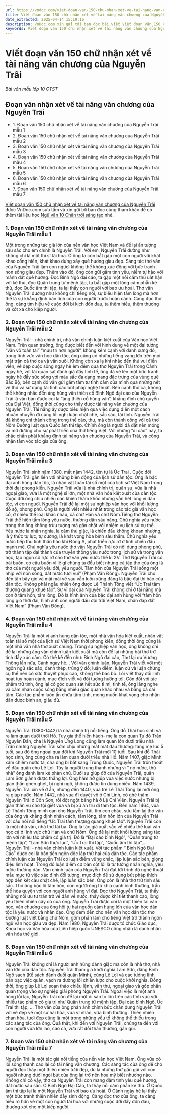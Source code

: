 ```yaml
---
url: https://vndoc.com/viet-doan-van-150-chu-nhan-xet-ve-tai-nang-van-chuong-cua-nguyen-trai-292029
title: Viết đoạn văn 150 chữ nhận xét về tài năng văn chương của Nguyễn Trãi - Bài văn mẫu lớp 10 CTST - VnDoc.com
date_extracted: 2025-04-14 15:19:16
description: VnDoc.com xin gửi tới bạn đọc bài viết Viết đoạn văn 150 chữ nhận xét về tài năng văn chương của Nguyễn Trãi. Mời các bạn cùng tham khảo chi tiết.
keywords: Viết đoạn văn 150 chữ nhận xét về tài năng văn chương của Nguyễn Trãi,đoạn văn 150 chữ,đoạn văn 150 chữ nhận xét về tài năng văn chương của Nguyễn Trãi,đoạn văn nhận xét về tài năng văn chương của Nguyễn Trãi,đoạn văn nhận xét tài năng văn chương của Nguyễn Trãi
---
```


# Viết đoạn văn 150 chữ nhận xét về tài năng văn chương của Nguyễn Trãi
 _Bài văn mẫu lớp 10 CTST_
## Đoạn văn nhận xét về tài năng văn chương của Nguyễn Trãi
  * 1\. Đoạn văn 150 chữ nhận xét về tài năng văn chương của Nguyễn Trãi mẫu 1
  * 2\. Đoạn văn 150 chữ nhận xét về tài năng văn chương của Nguyễn Trãi mẫu 2
  * 3\. Đoạn văn 150 chữ nhận xét về tài năng văn chương của Nguyễn Trãi mẫu 3
  * 4\. Đoạn văn 150 chữ nhận xét về tài năng văn chương của Nguyễn Trãi mẫu 4
  * 5\. Đoạn văn 150 chữ nhận xét về tài năng văn chương của Nguyễn Trãi mẫu 5
  * 6\. Đoạn văn 150 chữ nhận xét về tài năng văn chương của Nguyễn Trãi mẫu 6
  * 7\. Đoạn văn 150 chữ nhận xét về tài năng văn chương của Nguyễn Trãi mẫu 7

[Viết đoạn văn 150 chữ nhận xét về tài năng văn chương của Nguyễn Trãi](<https://vndoc.com/viet-doan-van-150-chu-nhan-xet-ve-tai-nang-van-chuong-cua-nguyen-trai-292029>) được VnDoc.com sưu tầm và xin gửi tới bạn đọc cùng tham khảo để có thêm tài liệu học [Ngữ văn 10 Chân trời sáng tạo](<https://vndoc.com/ngu-van-10-chan-troi-sang-tao-tap2>) nhé.
### 1\. Đoạn văn 150 chữ nhận xét về tài năng văn chương của Nguyễn Trãi mẫu 1
Một trong những tác giả lớn của nền văn học Việt Nam và để lại ấn tượng sâu sắc cho em chính là Nguyễn Trãi. Với em, Nguyễn Trãi dường như không chỉ là một thi sĩ tài hoa. Ở ông ta còn bắt gặp một con người với khát khao cống hiến, khát khao dựng xây quê hương giàu đẹp. Sáng tác thơ văn của Nguyễn Trãi làm con người không thể không xúc động với bức tranh non sông giàu đẹp. Thêm vào đó, ông còn gửi gắm tình yêu, niềm tự hào với mảnh đất quê hương. Đọc Bình Ngô đại cáo, ta gặp một nỗi căm thù uất hận với kẻ thù, đọc Quân trung từ mệnh tập, ta bắt gặp một lòng căm phẫn kẻ thù, đọc Quốc âm thi tập, ta lại thấy con người với bao ưu hoài. Thơ văn Nguyễn Trãi dường như không chỉ tiếng nói, sự biểu hiện tấm lòng mà hơn thế là sự khẳng định bản lĩnh của con người trước hoàn cảnh. Càng đọc thơ ông, càng tìm hiểu về cuộc đời bi kịch đớn đau, ta thêm hiểu, thêm thương và xót xa cho kiếp người.
### 2\. Đoạn văn 150 chữ nhận xét về tài năng văn chương của Nguyễn Trãi mẫu 2
Nguyễn Trãi – nhà chính trị, nhà văn chính luận kiệt xuất của Văn học Việt Nam. Trên quan trường, ông được biết đến với hình dung về một đại tướng “văn võ toàn tài” “mưu trí hơn người”, không kém cạnh với danh xưng đó, trong lĩnh vực văn học dân tộc, ông cũng có những tiếng vang lớn trên mọi mặt trận cả thơ ca và văn xuôi. Không còn xa lạ khi nhắc đến thú vui điền viên, vẻ đẹp cuộc sống ngày hè êm đềm qua thơ Nguyễn Trãi trong Cảnh ngày hè, với tài quan sát đánh giá đầy tinh tế, ông đã vẽ lên một bức tranh ngày hè đầy sức sống với màu sắc đa dạng mang đặc trưng của vùng quê Bắc Bộ, bên cạnh đó vẫn gửi gắm tâm tư tình cảm của mình qua những nét vẽ thơ và sử dụng tài tình các bút pháp nghệ thuật. Bên cạnh thơ ca, không thể không nhắc đến áng hùng văn thiên cổ Bình Ngô đại cáo của Nguyễn Trãi là văn bản được coi là “áng thiên cổ hùng văn”, khẳng định chủ quyền của Đại Việt, đồng thời cũng cho thấy được tài năng văn chương của Nguyễn Trãi. Tài năng ấy được biểu hiện qua việc dụng điển một cách nhuần nhuyễn đi cùng lối nghị luận chặt chẽ, sắc sảo, tài tình. Nguyễn Trãi đã không chỉ thành công trong thể cáo, thư, mà còn thành công với cả thơ Nôm Đường luật qua Quốc âm thi tập. Chính ông là người đã đặt nền móng và mở đường cho sự phát triển của thơ tiếng Việt. Với những “di cảo” này, ta chắc chắn phải khẳng định tài năng văn chương của Nguyễn Trãi, và công nhận tầm vóc tác gia của ông.
### 3\. Đoạn văn 150 chữ nhận xét về tài năng văn chương của Nguyễn Trãi mẫu 3
Nguyễn Trãi sinh năm 1380, mất năm 1442, tên tự là Ức Trai . Cuộc đời Nguyễn Trãi gắn liền với những biến động của lịch sử dân tộc. Ông là bậc đại anh hùng dân tộc, là nhân vật toàn tài số một của lịch sử Việt Nam trong thời đại phong kiến. Nguyễn Trãi vừa là nhà chính trị, quân sự, vừa là nhà ngoại giao, vừa là một nghệ sĩ lớn, một nhà văn hóa kiệt xuất của dân tộc. Cuộc đời ông chịu nhiều oan khiên thảm khốc nhưng vẫn hêt lòng vì dân tộc, vì con người. Nguyễn Trãi để lại một sự nghiệp văn học với khối lượng đồ sộ, phong phú. Ông là người viết nhiều nhất trong các tác giả văn học cổ, ở nhiều thể loại khác nhau, cả chữ Hán và chữ Nôm.Tiếng thơ Nguyễn Trãi thể hiện tấm lòng yêu nước, thương dân sâu nặng. Chủ nghĩa yêu nước trong thơ ông không trừu tượng mà gắn chặt với nhiệm vụ lịch sử cụ thể. Yêu nước là nhân nghĩa, là căm thù giặc, là chiến đấu không khoan nhượng, là ý thức tự lực, tự cường, là khát vọng hòa bình sâu thẳm. Chủ nghĩa yêu nước tiếp thu tinh thần hào khí Đông A, phát triển rực rỡ ở tính chiến đấu mạnh mẽ. Chủ nghĩa yêu nước thơ văn Nguyễn Trãi có nội dung phong phú, trở thành tập đại thành của truyền thống yêu nước trong lịch sử và trong văn học, tạo ngọn cờ rực rỡ cho thơ văn yêu nước thế kỉ XV. Thơ Nguyễn Trãi có bài buồn, có câu buồn vì lẽ gì chúng ta đều biết nhưng cả tập thơ của ông là thơ của một người yêu đời, yêu người. Tâm hồn của Nguyễn Trãi sống một nhịp với non sông, đất nước tươi vui” \(Phạm Văn Đồng\). Nguyễn Trãi cho đến tận bây giờ và mãi mãi về sau vẫn luôn xứng đáng là bậc đại thi hào của dân tộc. Không phải ngẫu nhiên ông được Lê Thánh Tông viết “Ức Trai tâm thượng quang khuê tảo”. Sự vĩ đại của Nguyễn Trãi không chỉ ở tài năng mà còn ở tâm hồn, tấm lòng. Đó là hình ảnh của bậc đại anh hùng với “tâm hồn lộng gió thời đại, hình ảnh con người đầu đội trời Việt Nam, chân đạp đất Việt Nam” \(Phạm Văn Đồng\).
### 4\. Đoạn văn 150 chữ nhận xét về tài năng văn chương của Nguyễn Trãi mẫu 4
Nguyễn Trãi là một vị anh hùng dân tộc, một nhà văn hóa kiệt xuất, nhân vật toàn tài số một của lịch sử Việt Nam thời phong kiến, đồng thời ông cũng là một nhà văn nhà thơ xuất chúng. Trong sự nghiệp văn học, ông không chỉ để lại những áng văn chính luận kiệt xuất mà còn để lại những bài thơ trữ tình đầy xúc cảm. Có thể kể đến như: Bình Ngô đại cáo, Thư lại dụ Vương Thông lần nữa, Cảnh ngày hè… Với văn chính luận, Nguyễn Trãi viết với một ngôn ngữ sắc sảo, đanh thép, trúng ý đồ; luận điểm, luận cứ và luận chứng cụ thể nên có sức thuyết phục cao, không thể bác bỏ. Lối viết thay đổi linh hoạt tuỳ hoàn cảnh, mục đích viết và đối tượng hướng tới. Còn đối với tác phẩm trữ tình, ông lại có góc quan sát hết sức tỉ mỉ, tinh tế, ông lắng nghe và cảm nhận cuộc sống bằng nhiều giác quan khác nhau và bằng cả cái tâm. Các tác phẩm luôn ẩn chứa tâm tình, mong muốn khát vọng cho nhân dân được bình an, giàu đủ.
### 5\. Đoạn văn 150 chữ nhận xét về tài năng văn chương của Nguyễn Trãi mẫu 5
Nguyễn Trãi \(1380-1442\) là nhà chính trị nổi tiếng. Ông đỗ Thái học sinh và ra làm quan dưới thời Hồ. Tuy gia thế hiển hách- mẹ là con quan Tư đồ Trần Nguyên Đán, cha là Nguyễn Ứng Long cũng làm quan lớn dưới triều nhà Trần nhưng Nguyễn Trãi sớm chịu những mất mát đau thương: tang mẹ lúc 5 tuổi, sau đó ông ngoại qua đời khi Nguyễn Trãi mới 10 tuổi. Sau khi đỗ Thái học sinh, ông cùng cha ra làm quan dưới triều nhà Hồ. Năm 1407, giặc Minh xâm chiếm nước ta, cha ông bi bắt sang Trung Quốc, Nguyễn Trãi trốn thoát về đầu quân cho Lê Lợi. Tùy là người trung thành nhưng vì “ nợ nước, thù nhà” ông đành làm kẻ phản chủ. Dưới sự giúp đỡ của Nguyễn Trãi, quân Lam Sơn giành được thắng lợi. Ông hăm hở giúp vua việc nước nhưng bị gian thần ghen ghét, bị nghi ngờ, không được tin dùng nhiều. Năm 1439, Nguyễn Trãi xin về ở ẩn, nhưng đến 1440, vua trẻ Lê Thái Tông lại mời ông ra giúp nước. Năm 1442, nhà vua đi duyệt võ ở Chí Linh, có ghé thăm Nguyễn Trãi ở Côn Sơn, rồi đột ngột băng hà ở Lệ Chi Viên. Nguyễn Trãi bị gian thần vu cho tội giết vua và bị xử án tru di tam tộc. Đến năm 1464, vua Lê Thánh Tông minh oan cho Nguyễn Trãi, tìm con cháu, sưu tầm lại thơ văn của ông và khẳng định nhân cách, tấm lòng, tâm hồn lớn của Nguyễn Trãi với câu nói nổi tiếng “Ức Trai tâm thượng quang khuê tảo”. Nguyễn Trãi còn là một nhà văn, nhà thơ tài ba. Ông là tác giả xuất sắc về nhiều thể loại văn học cả ở lĩnh vực chữ Hán và chữ Nôm. Ông để lại một khối lượng sáng tác lớn với nhiều tác phẩm có giá trị. Đó là “Đại cáo bình Ngô”, “Quân trung từ mệnh tập”, “Lam Sơn thực lục”, “Ức Trai thi tập”, “Quốc âm thi tập”,… Nguyễn Trãi - nhà văn chính luận kiệt xuất. Với tác phẩm “ Bình Ngô Đại Cáo” được coi là bản tiên ngôn độc lập thứ hai của dân tộc. Các tác phẩm chính luận của Nguyễn Trãi có luận điểm vững chắc, lập luận sắc bén, giọng điệu linh hoạt. Trong đó luận điểm cơ bản cốt lõi là tư tưởng nhân nghĩa, yêu nước thương dân. Văn chính luận của Nguyễn Trãi đạt tới trình độ nghệ thuật mẫu mực từ việc xác định đối tượng, mục đích để sử dụng bút pháp thích hợp đến kết cấu chật chẽ, lập luân sắc bén. Ông còn là nhà thơ trữ tình sâu sắc. Thơ ông bộc lộ tâm hồn, con người ông từ khía cạnh bình thường, trần thế hòa quyện với con người anh hùng vĩ đại. Đọc thơ Nguyễn Trãi, ta thấy những nỗi ưu tư trăn trở về dân về nước, thấy được khí tiết thanh cao, lòng yêu thiên nhiên cây cỏ của ông. Nguyễn Trãi được coi là một thiên tài văn học, văn chương của ông hội tụ hai nguồn cảm hứng lớn của văn học dân tộc là yêu nước và nhân đạo. Ông đem đến cho nền văn học dân tộc thơ Đường luật viết bằng chữ Nôm, gốm phần làm cho tiếng Việt trở thành ngôn ngữ văn học giàu va đẹp. Năm 1980, Nguyễn Trãi được tổ chức Giáo dục, Khoa học và Văn hóa của Liên hiệp quốc UNESCO công nhận là danh nhân văn hóa thế giới.
### 6\. Đoạn văn 150 chữ nhận xét về tài năng văn chương của Nguyễn Trãi mẫu 6
Nguyễn Trãi không chỉ là người anh hùng đánh giặc mà còn là nhà thơ, nhà văn lớn của dân tộc. Nguyễn Trãi tham gia khởi nghĩa Lam Sơn, dâng Bình Ngô sách \(Kế sách đánh đuổi quân Minh\), cùng Lê Lợi và các tướng lĩnh bàn bạc việc quân, vạch ra đường lối chiến lược cho cuộc khởi nghĩa. Đồng thời, ông giúp Lê Lợi soạn thảo chiếu lệnh, văn thư, ngoại giao và góp phần quan trọng vào sự nghiệp giải phóng Nguyễn Trãi. Ngoài việc là một anh hùng lỗi lạc, Nguyễn Trãi còn để lại một di sản to lớn trên các lĩnh vực với nhiều tác phẩm có giá trị như Quân trung từ mệnh tập, Đại cáo bình Ngô, Ức Trai thi tập, … Thơ văn của ông phản ánh chính bức chân dung Nguyễn Trãi với vẻ đẹp về một sự hài hòa, vừa vĩ nhân, vừa bình thường. Thiên nhiên chan hòa, tươi đẹp cũng là một trong những yếu tố không thể thiếu trong các sáng tác của ông. Quả thật, khi đến với Nguyễn Trãi, chúng ta đến với con người vừa lớn lao, cao cả, vừa rất đỗi thân thương, gần gũi.
### 7\. Đoạn văn 150 chữ nhận xét về tài năng văn chương của Nguyễn Trãi mẫu 7
Nguyễn Trãi là một tác giả nổi tiếng của nền văn học Việt Nam. Ông vừa có lối sống thanh cao lại có tài năng văn chương. Các sáng tác của ông để cho người đọc thấy một thiên nhiên tươi đẹp, dù là những thứ gần gũi với con người nhưng dưới ngòi bút của ông lại trở nên hoa mỹ biết nhường nào. Không chỉ có vậy, thơ ca Nguyễn Trãi còn mang đậm tình yêu quê hương, đất nước sâu sắc. Ở Bình Ngô Đại Cáo, ta thấy nỗi căm phẫn kẻ thù. Ở Quốc âm thi tập lại là một Nguyễn Trãi với bao ưu hoài. Ở Cảnh ngày hè lại thấy một bức tranh thiên nhiên đầy sinh động. Càng đọc thơ của ông, ta càng hiểu rõ hơn về một con người tài hoa với những cuộc đời đầy đớn đau, thương xót cho một kiếp người.
